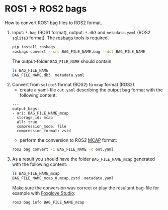 # ROS1 -> ROS2 bags

How to convert ROS1 bag files to ROS2 format.

1. Input: `*.bag` (ROS1 format), output: `*.db3` and `metadata.yaml` (ROS2 `sqlite3` format). The [rosbags](https://ternaris.gitlab.io/rosbags/) tools is required.
    ```bash
    pip install rosbags
    rosbags-convert --src BAG_FILE_NAME.bag --dst BAG_FILE_NAME
    ```
    The output-folder `BAG_FILE_NAME` should contain:
    ```bash
    ls BAG_FILE_NAME
    BAG_FILE_NAME.db3  metadata.yaml
    ```
2. Convert from `sqlite3` format (ROS2) to `mcap` format (ROS2).
   - create a yaml-file `out.yaml` describing the output bag format with the following content:
   ```aiignore
   ---
   output_bags:
   - uri: BAG_FILE_NAME_mcap
     storage_id: mcap
     all: true
     compression_mode: file
     compression_format: zstd
   ```
   - perform the conversion to ROS2 [MCAP](https://mcap.dev/) format:
   ```bash
   ros2 bag convert -i BAG_FILE_NAME -o out.yaml
   ```
3. As a result you should have the folder `BAG_FILE_NAME_mcap` generated with the following content:
    ```bash
    ls BAG_FILE_NAME_mcap
    BAG_FILE_NAME_mcap_0.mcap.zstd  metadata.yaml
    ```
    Make sure the conversion was correct or play the resultant bag-file for example with [Foxglove Studio](https://foxglove.dev/):
    ```bash
    ros2 bag info BAG_FILE_NAME_mcap 
    ```
